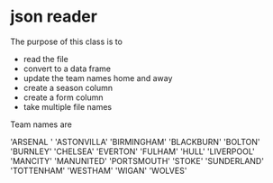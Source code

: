 # json reader

The purpose of this class is to

- read the file
- convert to a data frame
- update the team names home and away 
- create a season column
- create a form column
- take multiple file names

Team names are 

'ARSENAL ' 
'ASTONVILLA' 
'BIRMINGHAM' 
'BLACKBURN' 
'BOLTON' 
'BURNLEY' 
'CHELSEA' 
'EVERTON' 
'FULHAM'
'HULL' 
'LIVERPOOL' 
'MANCITY' 
'MANUNITED' 
'PORTSMOUTH'
'STOKE' 
'SUNDERLAND' 
'TOTTENHAM' 
'WESTHAM'
'WIGAN'
'WOLVES' 

 